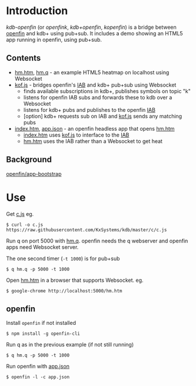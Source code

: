 # Introduction
*kdb-openfin* (or *openfink*, *kdb+openfin*, *kopenfin*) 
 is a bridge between [openfin](http://openfin.co/) and kdb+ using pub+sub.  It includes a demo showing an HTML5 app running in openfin, using pub+sub.

## Contents
 - [hm.htm](hm.htm), [hm.q](hm.q) - an example HTML5 heatmap on localhost using Websocket
 - [kof.js](kof.js) - bridges openfin's [IAB](http://cdn.openfin.co/jsdocs/stable/fin.desktop.InterApplicationBus.html) and kdb+ pub+sub using Websocket
   - finds available subscriptions in kdb+, publishes symbols on topic "k"
   - listens for openfin IAB subs and forwards these to kdb over a Websocket
   - listens for kdb+ pubs and publishes to the openfin [IAB](http://cdn.openfin.co/jsdocs/stable/fin.desktop.InterApplicationBus.html)
   - [option] kdb+ requests sub on IAB and [kof.js](kof.js) sends any matching pubs
 - [index.htm](index.htm), [app.json](app.json) - an openfin headless app that opens [hm.htm](hm.htm)
   - [index.htm](index.htm) uses [kof.js](kof.js) to interface to the [IAB](http://cdn.openfin.co/jsdocs/stable/fin.desktop.InterApplicationBus.html)
   - [hm.htm](hm.htm) uses the IAB rather than a Websocket to get heat

## Background

 [openfin/app-bootstrap](https://github.com/openfin/app-bootstrap)

# Use
Get [c.js](https://raw.githubusercontent.com/KxSystems/kdb/master/c/c.js) eg. 
```
$ curl -o c.js https://raw.githubusercontent.com/KxSystems/kdb/master/c/c.js 
 ```

Run q on port 5000 with [hm.q](hm.q).  openfin needs the q webserver and openfin apps need Websocket server.

The one second timer (`-t 1000`) is for pub+sub
```
$ q hm.q -p 5000 -t 1000 
 ```

Open [hm.htm](hm.htm) in a browser that supports Websocket.  eg.
```
$ google-chrome http://localhost:5000/hm.htm 
 ```

## openfin 
Install `openfin` if not installed
```
$ npm install -g openfin-cli 
 ```

Run q as in the previous example (if not still running)
```
$ q hm.q -p 5000 -t 1000 
 ```

Run openfin with [app.json](app.json) 
```
$ openfin -l -c app.json 
 ```

